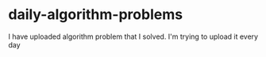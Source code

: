 # daily-algorithm-problems
I have uploaded algorithm problem that I solved. I'm trying to upload it every day
